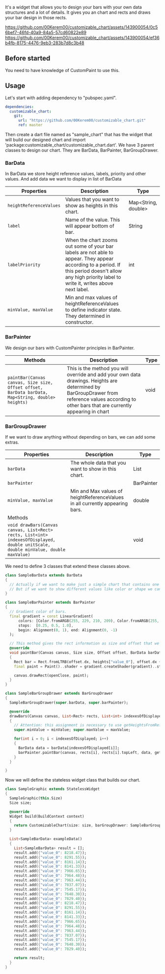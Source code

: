 It's a widget that allows you to design your bars with your own data structures and a lot of details.
It gives you an chart and rects and draws your bar design in those rects.

https://github.com/00Kerem00/customizable_chart/assets/143900054/0c56bef7-46fd-40a9-84a5-57cd60822e89
https://github.com/00Kerem00/customizable_chart/assets/143900054/ef36b4fb-8175-4476-9eb3-283b7d8c3b48

## Before started

You need to have knowledge of CustomPaint to use this.

## Usage

Let's start with adding dependency to "pubspec.yaml".

```yaml
dependencies:
  customizable_chart:
    git:
      url: "https://github.com/00Kerem00/customizable_chart.git"
      ref: master
```


Then create a dart file named as "sample_chart" that has the widget that will build our designed chart and import 'package:customizable_chart/customizable_chart.dart'.
We have 3 parent classes to design our chart. They are BarData, BarPainter, BarGroupDrawer.


### BarData
In BarData we store height reference values, labels, priority and other values. And add data we want to display in list of BarData

| Properties | Description                                                                                                                                                                                            | Type |
|------------|--------------------------------------------------------------------------------------------------------------------------------------------------------------------------------------------------------|-----|
| `heightReferenceValues` | Values that you want to show as heights in this chart.                                                                                                                                                 | Map<String, double> |
| `label` | Name of the value. This will appear bottom of bar.                                                                                                                                                     | String |
| `labelPriority` | When the chart zooms out some of your bar labels are not able to appear. They appear according to a period. If this period doesn't allow any high priority label to write it, writes above next label. | int |
| `minValue, maxValue` | Min and max values of heightReferenceValues to define indicator state. They determined in constructor.                                                                                                  |     |


### BarPainter
We design our bars with CustomPainter principles in BarPainter.

| Methods    | Description                                                                                                                                                                                       | Type |
|------------|---------------------------------------------------------------------------------------------------------------------------------------------------------------------------------------------------|------|
| `paintBar(Canvas canvas, Size size, Offset offset, BarData barData, Map<String, double> heights)`| This is the method you will override and add your own data drawings. Heights are determined by BarGroupDrawer from reference values according to other bars that are currently appearing in chart | void |


### BarGroupDrawer
If we want to draw anything without depending on bars, we can add some extras.

| Properties   | Description                                                                  | Type          |
|--------------|------------------------------------------------------------------------------|---------------|
| `barData`    | The whole data that you want to show in this chart.                          | List<BarData> |
| `barPainter` |                                                                              | BarPainter    |
| `minValue, maxValue` | Min and Max values of heightReferenceValues in all currently appearing bars. | double     |
| Methods      |                                                                              |               |
| `void drawBars(Canvas canvas, List<Rect> rects, List<int> indexesOfDisplayed, double unitScale, double minValue, double maxValue)`  |                                                                              | void          |


We need to define 3 classes that extend these classes above.

```dart
class SampleBarData extends BarData
{
  // Actually if we want to make just a simple chart that contains one height reference value, we don't need to adding extra properties.
  // But if we want to show different values like color or shape we can make custom bar data. If you want to see sample of custom bar data check out SuperGraphic in examples.
}

class SampleBarPainter extends BarPainter
{
  // Gradient color of bars.
  final gradient = const LinearGradient(
      colors: [Color.fromARGB(255, 229, 210, 209), Color.fromARGB(255, 193, 136, 135), Color.fromARGB(255, 66, 28, 28)],
      stops:  [0.25, 0.5, 1.0],
      begin: Alignment(0, 1), end: Alignment(0, -1)
  );

  // This method gives the rect information as size and offset that we want to draw our bar inside of it
  @override
  void paintBar(Canvas canvas, Size size, Offset offset, BarData barData, Map<String, double> heights)				
  {
    Rect bar = Rect.fromLTRB(offset.dx, heights["value_0"], offset.dx + size.width, size.height);
    final paint = Paint()..shader = gradient.createShader(gradient)..style = PaintingStyle.fill;

    canvas.drawRect(openClose, paint);
  }
}

class SampleBarGroupDrawer extends BarGroupDrawer
{
  SampleBarGroupDrawer(super.barData, super.barPainter);

  @override
  drawBars(Canvas canvas, List<Rect> rects, List<int> indexesOfDisplayed, double unitScale, double minValue, double maxValue)
  {
    // Attention: this assignment is necessary to use getHeightsFromReferenceValues()
    super.minValue = minValue; super.maxValue = maxValue;			

    for(int i = 0; i < indexesOfDisplayed; i++)
    {
      BarData data = barData[indexesOfDisplayed[i]];
      barPainter.paintBar(canvas, rects[i], rects[i].topLeft, data, getHeightsFromReferenceValues(data.heightReferenceValues, unitScale));
    }
  }

}
```


Now we will define the stateless widget class that builds our chart.

```dart
class SampleGraphic extends StatelessWidget
{
  SampleGraphic(this.Size)
  Size size;

  @override
  Widget build(BuildContext context)
  {
    return CustomizableChart(size: size, barGroupDrawer: SampleBarGroupDrawer(exampleData(), SampleBarPainter()));
  }

  List<SampleBarData> exampleData()
  {
    List<SampleBarData> result = [];
    result.add({"value_0": 8218.47});
    result.add({"value_0": 8291.55});
    result.add({"value_0": 8161.14});
    result.add({"value_0": 8141.33});
    result.add({"value_0": 7966.65});
    result.add({"value_0": 7964.48});
    result.add({"value_0": 7963.44});
    result.add({"value_0": 7837.07});
    result.add({"value_0": 7545.17});
    result.add({"value_0": 7648.30});
    result.add({"value_0": 7829.40});
    result.add({"value_0": 8218.47});
    result.add({"value_0": 8291.55});
    result.add({"value_0": 8161.14});
    result.add({"value_0": 8141.33});
    result.add({"value_0": 7966.65});
    result.add({"value_0": 7964.48});
    result.add({"value_0": 7963.44});
    result.add({"value_0": 7837.07});
    result.add({"value_0": 7545.17});
    result.add({"value_0": 7648.30});
    result.add({"value_0": 7829.40});

    return result;
  }
}
```

